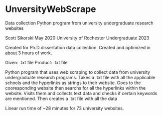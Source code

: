 # UnversityWebScrape
Data collection Python program from university undergraduate research websites


Scott Sikorski
May 2020
University of Rochester Undergraduate 2023

Created for Ph.D dissertation data collection.
Created and optimized in about 3 hours of work.

Given: .txt file
Product: .txt file

Python program that uses web scraping to collect data from university 
undergraduate research programs. Takes a .txt file with all the 
applicable schools and the hyperlinks as strings to their website.
Goes to the cooresponding website then searchs for all the hyperlinks
within the website. Visits them and collects text data and checks 
if certain keywords are mentioned. Then creates a .txt file with all the data

Linear run time of ~28 minutes for 73 university websites.
